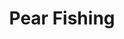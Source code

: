 ---
pid: pt67
title: Pear Fishing
location_transcription: Penn Treaty
coordinates: "[-75.128674517607, 39.966095802618]"
zipcode: '19134'
gen_neighborhood: River Wards
neighborhood: Port Richmond
outside_phl: 
age: '43'
age_range: 40-49
instagram: 
image_file_name: pt_67.jpg
proposal_transcription: pears
topic: Sports
topic_summary: '0'
type: Event,Interactive,Space
keywords_other: 
credit: Angol L Perez
image_labels: 
twitter: 
facebook: 
permalink: "/monuments/pt67/"
layout: item-page
---